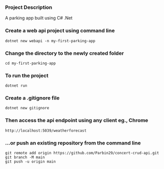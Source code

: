 ### Project Description
A parking app built using C# .Net

### Create a web api project using command line
```
dotnet new webapi -n my-first-parking-app
```

### Change the directory to the newly created folder
```
cd my-first-parking-app
```

### To run the project
```
dotnet run
```

### Create a .gitignore file
```
dotnet new gitignore
```

### Then access the api endpoint using any client eg., Chrome
```
http://localhost:5039/weatherforecast
```



### …or push an existing repository from the command line
```
git remote add origin https://github.com/Parbin29/concert-crud-api.git
git branch -M main
git push -u origin main
```

